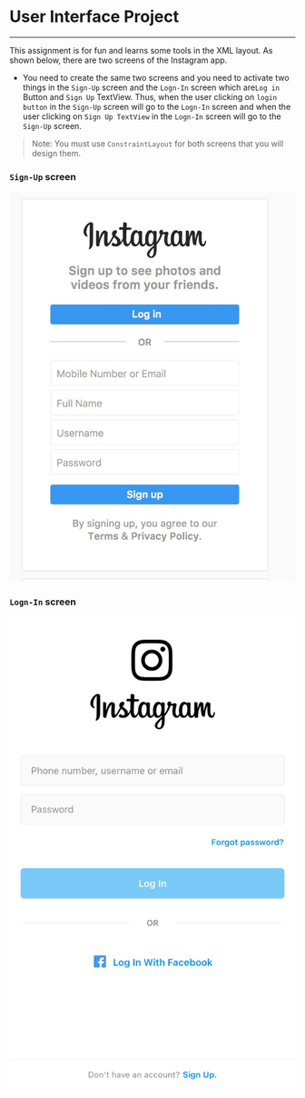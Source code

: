 # User Interface Project
---
This assignment is for fun and learns some tools in the XML layout. As shown below, there are two screens of the Instagram app. 

- You need to create the same two screens and you need to activate two things in the `Sign-Up` screen and the `Logn-In` screen which are`Log in` Button and  `Sign Up` TextView. Thus, when the user clicking on `login button` in the `Sign-Up` screen will go to the `Logn-In` screen and when the user clicking on `Sign Up TextView` in the `Logn-In` screen will go to the `Sign-Up` screen.

>Note: You must use `ConstraintLayout` for both screens that you will design them.

### `Sign-Up` screen
![Sign-Up](signin.jpeg)

### `Logn-In` screen
![Logn-In](login.jpg)







